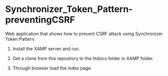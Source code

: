 # Synchronizer_Token_Pattern-preventingCSRF

Web application that shows how to prevent CSRF attack using Synchronizer Token Pattern.

1) Install the XAMP server and run.

2) Get a clone from this repository to the htdocs folder in XAMP folder.

3) Through browser load the index page.
